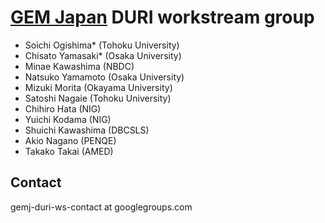 # [GEM Japan](https://www.amed.go.jp/en/aboutus/collaboration/ga4gh_gem_japan.html) DURI workstream group

- Soichi Ogishima* (Tohoku University) 
- Chisato Yamasaki* (Osaka University)
- Minae Kawashima (NBDC)
- Natsuko Yamamoto (Osaka University)
- Mizuki Morita (Okayama University)
- Satoshi Nagaie (Tohoku University) 
- Chihiro Hata (NIG)
- Yuichi Kodama (NIG) 
- Shuichi Kawashima (DBCSLS)
- Akio Nagano (PENQE)
- Takako Takai (AMED)

## Contact

gemj-duri-ws-contact at googlegroups.com
